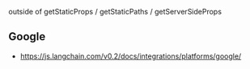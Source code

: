 outside of getStaticProps / getStaticPaths / getServerSideProps

## Google
* https://js.langchain.com/v0.2/docs/integrations/platforms/google/